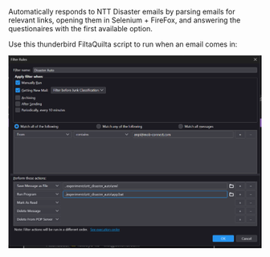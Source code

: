 Automatically responds to NTT Disaster emails by parsing emails for relevant
links, opening them in Selenium + FireFox, and answering the questionaires with
the first available option.

Use this thunderbird FiltaQuilta script to run when an email comes in:  

![FiltaQuilta Filter Properties](filtaquilta.png)
